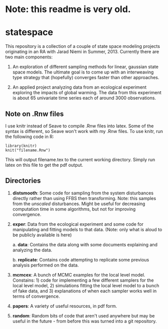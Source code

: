 Note: this readme is very old.
==========

statespace
==========

This repository is a collection of a couple of state space modeling projects originating in an RA with Jarad Niemi in Summer, 2013. Currently there are two main components:

1. An exploration of different sampling methods for linear, gaussian state space models. The ultimate goal is to come up with an interweaving type strategy that (hopefully) converges faster than other approaches.

2. An applied project analyzing data from an ecological experiment exploring the impacts of global warming. The data from this experiment is about 65 univariate time series each of around 3000 observations.

Note on .Rnw files
-------------
I use knitr instead of Seave to compile .Rnw files into latex. Some of the syntax is different, so Seave won't work with my .Rnw files. To use knitr, run the following code in R:

    library(knitr)
    knit("filename.Rnw")

This will output filename.tex to the current working directory. Simply run latex on this file to get the pdf output.


Directories
-------------

1. **distsmooth**: Some code for sampling from the system disturbances directly rather than using FFBS then transforming. Note: this samples from the *unscaled* disturbances. Might be useful for decreasing computation time in some algorithms, but not for improving convergence.

2. **exper**: Data from the ecological experiment and some code for manipulating and fitting models to that data. (Note: only what is aloud to be publicly available is here)

   a. **data**: Contains the data along with some documents explaining and analyzing the data.

   b. **replicate**: Contains code attempting to replicate some previous analysis performed on the data.

3. **mcmcex**: A bunch of MCMC examples for the local level model. Constains: 1) code for implementing a few different samplers for the local level model, 2) simulations fitting the local level model to a bunch of fake data, and 3) explanations of when each sampler works well in terms of convergence.

4. **papers**: A variety of useful resources, in pdf form.

5. **random**: Random bits of code that aren't used anywhere but may be useful in the future - from before this was turned into a git repository.